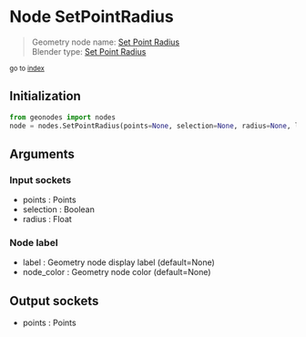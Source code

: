 
# Node SetPointRadius

> Geometry node name: [Set Point Radius](https://docs.blender.org/manual/en/latest/modeling/geometry_nodes/point/set_point_radius.html)<br>
  Blender type: [Set Point Radius](https://docs.blender.org/api/current/bpy.types.GeometryNodeSetPointRadius.html)
  
<sub>go to [index](../index.md)</sub>

## Initialization

```python
from geonodes import nodes
node = nodes.SetPointRadius(points=None, selection=None, radius=None, label=None, node_color=None)
```



## Arguments


### Input sockets

- points : Points
- selection : Boolean
- radius : Float

### Node label

- label : Geometry node display label (default=None)
- node_color : Geometry node color (default=None)

## Output sockets

- points : Points
